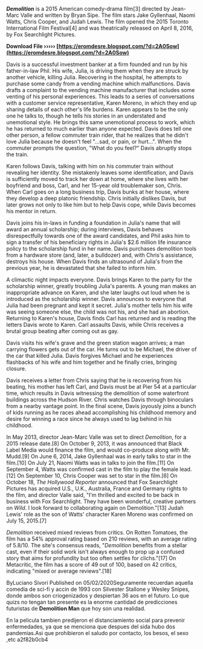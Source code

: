 
 
***Demolition*** is a 2015 American comedy-drama film[3] directed by Jean-Marc Valle and written by Bryan Sipe. The film stars Jake Gyllenhaal, Naomi Watts, Chris Cooper, and Judah Lewis. The film opened the 2015 Toronto International Film Festival[4] and was theatrically released on April 8, 2016, by Fox Searchlight Pictures.
 
**Download File ››››› [https://eromdesre.blogspot.com/?d=2A0Sow](https://eromdesre.blogspot.com/?d=2A0Sow)**


 
Davis is a successful investment banker at a firm founded and run by his father-in-law Phil. His wife, Julia, is driving them when they are struck by another vehicle, killing Julia. Recovering in the hospital, he attempts to purchase some candy from a vending machine which malfunctions. Davis drafts a complaint to the vending machine manufacturer that includes some venting of his personal experiences. This leads to a series of conversations with a customer service representative, Karen Moreno, in which they end up sharing details of each other's life burdens. Karen appears to be the only one he talks to, though he tells his stories in an understated and unemotional style. He brings this same unemotional process to work, which he has returned to much earlier than anyone expected. Davis does tell one other person, a fellow commuter train rider, that he realizes that he didn't love Julia because he doesn't feel "...sad, or pain, or hurt...". When the commuter prompts the question, "What do you feel?" Davis abruptly stops the train.
 
Karen follows Davis, talking with him on his commuter train without revealing her identity. She mistakenly leaves some identification, and Davis is sufficiently moved to track her down at home, where she lives with her boyfriend and boss, Carl, and her 15-year old troublemaker son, Chris. When Carl goes on a long business trip, Davis bunks at her house, where they develop a deep platonic friendship. Chris initially dislikes Davis, but later grows not only to like him but to help Davis cope, while Davis becomes his mentor in return.
 
Davis joins his in-laws in funding a foundation in Julia's name that will award an annual scholarship; during interviews, Davis behaves disrespectfully towards one of the award candidates, and Phil asks him to sign a transfer of his beneficiary rights in Julia's $2.6 million life insurance policy to the scholarship fund in her name. Davis purchases demolition tools from a hardware store (and, later, a bulldozer) and, with Chris's assistance, destroys his house. When Davis finds an ultrasound of Julia's from the previous year, he is devastated that she failed to inform him.
 
A climactic night impacts everyone. Davis brings Karen to the party for the scholarship winner, greatly troubling Julia's parents. A young man makes an inappropriate advance on Karen, and she later laughs out loud when he is introduced as the scholarship winner. Davis announces to everyone that Julia had been pregnant and kept it secret. Julia's mother tells him his wife was seeing someone else, the child was not his, and she had an abortion. Returning to Karen's house, Davis finds Carl has returned and is reading the letters Davis wrote to Karen. Carl assaults Davis, while Chris receives a brutal group beating after coming out as gay.

Davis visits his wife's grave and the green station wagon arrives; a man carrying flowers gets out of the car. He turns out to be Michael, the driver of the car that killed Julia. Davis forgives Michael and he experiences flashbacks of his wife and him together and he finally cries, bringing closure.
 
Davis receives a letter from Chris saying that he is recovering from his beating, his mother has left Carl, and Davis must be at Pier 54 at a particular time, which results in Davis witnessing the demolition of some waterfront buildings across the Hudson River. Chris watches Davis through binoculars from a nearby vantage point. In the final scene, Davis joyously joins a bunch of kids running as he races ahead accomplishing his childhood memory and desire for winning a race since he always used to lag behind in his childhood.
 
In May 2013, director Jean-Marc Valle was set to direct *Demolition*, for a 2015 release date.[8] On October 9, 2013, it was announced that Black Label Media would finance the film, and would co-produce along with Mr. Mudd.[9] On June 6, 2014, Jake Gyllenhaal was in early talks to star in the film.[10] On July 21, Naomi Watts was in talks to join the film.[11] On September 4, Watts was confirmed cast in the film to play the female lead.[12] On September 10, Chris Cooper was set to star in the film.[6] On October 18, *The Hollywood Reporter* announced that Fox Searchlight Pictures has acquired U.S., U.K., Australia, France and Germany rights to the film, and director Valle said, "I'm thrilled and excited to be back in business with Fox Searchlight. They have been wonderful, creative partners on *Wild*. I look forward to collaborating again on Demolition."[13] Judah Lewis' role as the son of Watts' character Karen Moreno was confirmed on July 15, 2015.[7]
 
*Demolition* received mixed reviews from critics. On Rotten Tomatoes, the film has a 54% approval rating based on 210 reviews, with an average rating of 5.8/10. The site's consensus reads, "*Demolition* benefits from a stellar cast, even if their solid work isn't always enough to prop up a confused story that aims for profundity but too often settles for clichs."[17] On Metacritic, the film has a score of 49 out of 100, based on 42 critics, indicating "mixed or average reviews".[18]
 
ByLuciano Sivori Published on 05/02/2020Seguramente recuerdan aquella comedia de sci-fi y accin de 1993 con Silvester Stallone y Wesley Snipes, donde ambos son criogenizados y despiertan 36 aos en el futuro. Lo que quizs no tengan tan presente es la enorme cantidad de predicciones futuristas de **Demolition Man** que hoy son una realidad.
 
En la pelicula tambien predijeron el distanciamiento social para prevenir enfermedades, ya que se menciona que despues del sida hubo dos pandemias.Asi que prohibieron el saludo por contacto, los besos, el sexo ,etc
 a2f82b0cb4
 
